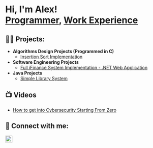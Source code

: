 <h1>Hi, I'm Alex! <br/><a href="https://github.com/alebedev8425">Programmer</a>, <a href="https://www.linkedin.com/in/alexander-lebedev-aa7a4b28a/">Work Experience</a></h1>

<h2>👨‍💻 Projects:</h2>

- <b>Algorithms Design Projects (Programmed in C)</b>
  - [Insertion Sort Implementation](https://github.com/alebedev8425/InsertionSortImplementation)
- <b>Software Engineering Projects</b>
  - [Full iFinance System Implementation - .NET Web Application](https://github.com/alebedev8425/iFINANCEAPP)
- <b>Java Projects</b>
  - [Simple Library System](https://github.com/alebedev8425/Library-Java-System) 
    
 

  

<h2>📺 Videos</h2>

- [How to get into Cybersecurity Starting From Zero](https://www.youtube.com/watch?v=a83ASGn_V_s)


<h2> 🤳 Connect with me:</h2>

[<img align="left" alt="JoshMadakor | LinkedIn" width="22px" src="https://cdn.jsdelivr.net/npm/simple-icons@v3/icons/linkedin.svg" />][linkedin]



[linkedin]: https://www.linkedin.com/in/alexander-lebedev-aa7a4b28a/

<!--
 a ✨ _special_ ✨ repository because its `README.md` (this file) appears on your GitHub profile.

Here are some ideas to get you started:

- 🔭 I’m currently working on ...
- 🌱 I’m currently learning ...
- 👯 I’m looking to collaborate on ...
- 🤔 I’m looking for help with ...
- 💬 Ask me about ...
- 📫 How to reach me: ...
- 😄 Pronouns: ...
- ⚡ Fun fact: ...
-->
